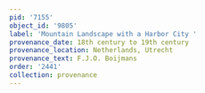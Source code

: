 ```yaml
---
pid: '7155'
object_id: '9805'
label: 'Mountain Landscape with a Harbor City '
provenance_date: 18th century to 19th century
provenance_location: Netherlands, Utrecht
provenance_text: F.J.O. Boijmans
order: '2441'
collection: provenance
---
```

